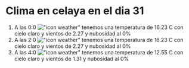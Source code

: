 # Clima en celaya en el dia 31

1. A las 0:0 !["icon weather"](http://openweathermap.org/img/w/01n.png) tenemos una temperatura de 16.23 C con cielo claro y  vientos de 2.27 y nubosidad al 0%
1. A las 2:0 !["icon weather"](http://openweathermap.org/img/w/01n.png) tenemos una temperatura de 16.23 C con cielo claro y  vientos de 2.27 y nubosidad al 0%
1. A las 4:0 !["icon weather"](http://openweathermap.org/img/w/01n.png) tenemos una temperatura de 12.55 C con cielo claro y  vientos de 1.31 y nubosidad al 0%
